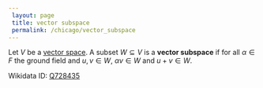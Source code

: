 ```yaml
---
 layout: page
 title: vector subspace
 permalink: /chicago/vector_subspace
---
```

Let $V$ be a [vector space](https://mathgloss.github.io/MathGloss/vector_space). A subset $W \subseteq V$ is a **vector subspace** if for all $\alpha \in F$ the ground field and $u,v \in W$, $\alpha v \in W$ and $u+v \in W$.

Wikidata ID: [Q728435](https://www.wikidata.org/wiki/Q728435)